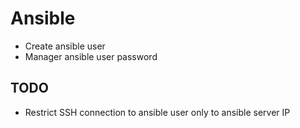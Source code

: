 # Ansible

* Create ansible user
* Manager ansible user password

## TODO

* Restrict SSH connection to ansible user only to ansible server IP
